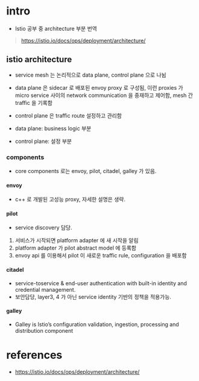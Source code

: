 # intro 
- Istio 공부 중 architecture 부분 번역
> https://istio.io/docs/ops/deployment/architecture/

## istio architecture
- service mesh 는 논리적으로 data plane, control plane 으로 나뉨
- data plane 은 sidecar 로 배포된 envoy proxy 로 구성됨, 이런 proxies 가 micro service 사이의 network communication 을 중재하고 제어함, mesh 간 traffic 을 기록함 
- control plane 은 traffic route 설정하고 관리함

- data plane: business logic 부분
- control plane: 설정 부분 

### components
- core components 로는 envoy, pilot, citadel, galley 가 있음.

#### envoy
- c++ 로 개발된 고성능 proxy, 자세한 설명은 생략.

#### pilot
- service discovery 담당.
1. 서비스가 시작되면 platform adapter 에 새 시작을 알림 
2. platform adapter 가 pilot abstract model 에 등록함
3. envoy api 를 이용해서 pilot 이 새로운 traffic rule, configuration 을 배포함

#### citadel
- service-toservice & end-user authentication with built-in identity and credential management. 
- 보안담당, layer3, 4 가 아닌 service identity 기반의 정책을 적용가능. 

#### galley
- Galley is Istio’s configuration validation, ingestion, processing and distribution component


# references
- https://istio.io/docs/ops/deployment/architecture/
